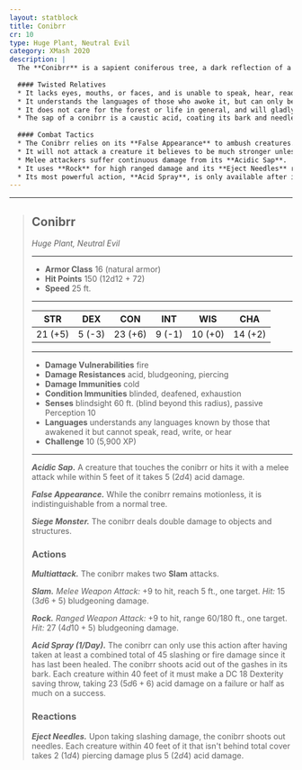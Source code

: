 ```yaml
---
layout: statblock
title: Conibrr
cr: 10
type: Huge Plant, Neutral Evil
category: XMash 2020
description: |
  The **Conibrr** is a sapient coniferous tree, a dark reflection of a treant, awakened by malevolent entities in the cold forests of northern Faerûn. Unlike typical treants, the Conibrr cares far more for destruction than preservation.
  
  #### Twisted Relatives
  * It lacks eyes, mouths, or faces, and is unable to speak, hear, read, or write.
  * It understands the languages of those who awoke it, but can only be communicated with via telepathy, which it does not possess naturally.
  * It does not care for the forest or life in general, and will gladly attack nearby wildlife.
  * The sap of a conibrr is a caustic acid, coating its bark and needles.
  
  #### Combat Tactics
  * The Conibrr relies on its **False Appearance** to ambush creatures.
  * It will not attack a creature it believes to be much stronger unless in self-defense, relying on camouflage.
  * Melee attackers suffer continuous damage from its **Acidic Sap**.
  * It uses **Rock** for high ranged damage and its **Eject Needles** reaction upon taking slashing damage to punish attackers.
  * Its most powerful action, **Acid Spray**, is only available after it has been significantly damaged by slashing or fire attacks.
---
```


___
> ## Conibrr
> *Huge Plant, Neutral Evil*
> ___
> - **Armor Class** 16 (natural armor)
> - **Hit Points** 150 (12d12 + 72)
> - **Speed** 25 ft.
>___
>|STR|DEX|CON|INT|WIS|CHA|
>|:---:|:---:|:---:|:---:|:---:|:---:|
>|21 (+5)|5 (-3)|23 (+6)|9 (-1)|10 (+0)|14 (+2)|
>___
> - **Damage Vulnerabilities** fire
> - **Damage Resistances** acid, bludgeoning, piercing
> - **Damage Immunities** cold
> - **Condition Immunities** blinded, deafened, exhaustion
> - **Senses** blindsight 60 ft. (blind beyond this radius), passive Perception 10
> - **Languages** understands any languages known by those that awakened it but cannot speak, read, write, or hear
> - **Challenge** 10 (5,900 XP)
> ___
>
> ***Acidic Sap.*** A creature that touches the conibrr or hits it with a melee attack while within 5 feet of it takes 5 ($2d4$) acid damage.
>
> ***False Appearance.*** While the conibrr remains motionless, it is indistinguishable from a normal tree.
>
> ***Siege Monster.*** The conibrr deals double damage to objects and structures.
>
> ### Actions
>
> ***Multiattack.*** The conibrr makes two **Slam** attacks.
>
> ***Slam.*** *Melee Weapon Attack:* +9 to hit, reach 5 ft., one target. *Hit:* 15 ($3d6 + 5$) bludgeoning damage.
>
> ***Rock.*** *Ranged Weapon Attack:* +9 to hit, range 60/180 ft., one target. *Hit:* 27 ($4d10 + 5$) bludgeoning damage.
>
> ***Acid Spray (1/Day).*** The conibrr can only use this action after having taken at least a combined total of 45 slashing or fire damage since it has last been healed. The conibrr shoots acid out of the gashes in its bark. Each creature within 40 feet of it must make a DC 18 Dexterity saving throw, taking 23 ($5d6 + 6$) acid damage on a failure or half as much on a success.
>
> ### Reactions
>  ***Eject Needles.*** Upon taking slashing damage, the conibrr shoots out needles. Each creature within 40 feet of it that isn't behind total cover takes 2 ($1d4$) piercing damage plus 5 ($2d4$) acid damage.